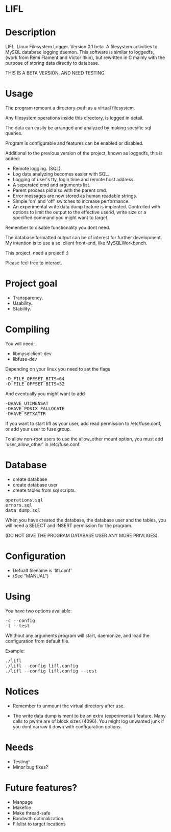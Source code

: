 # LIFL

Description
=================================================
	
LIFL. Linux Filesystem Logger. Version 0.1 beta.
A filesystem activities to MySQL database logging daemon.
This software is similar to loggedfs, (work from Rémi Flament and Victor Itkin),
but rewritten in C mainly with the purpose of storing data directly to database.

THIS IS A BETA VERSION, AND NEED TESTING.


Usage
=================================================
	
The program remount a directory-path as a virtual filesystem.

Any filesystem operations inside this directory,
is logged in detail.
	
The data can easily be arranged and analyzed by
making spesific sql queries.

Program is configurable and features can be
enabled or disabled.

Additional to the previous version of the project,
known as loggedfs, this is added:

+ Remote logging. (SQL).
+ Log data analyzing becomes easier with SQL.
+ Logging of user's tty, login time and remote host address.
+ A seperated cmd and arguments list.
+ Parent process pid also with the parent cmd.
+ Error messages are now stored as human readable strings.
+ Simple 'on' and 'off' switches to increase performance.
+ An experimental write data dump feature is implented.
 Controlled with options to limit the output
 to the effective userid, write size or a
 specified command you might want to target.

Remember to disable functionality you dont need.

The database formatted output can be of interest for further development.
My intention is to use a sql client front-end, like MySQLWorkbench.

This project, need a project! :)

Please feel free to interact.


Project goal
=================================================

+ Transparency.
+ Usability.
+ Stability.


Compiling
=================================================

You will need:

+ libmysqlclient-dev
+ libfuse-dev

Depending on your linux you need to set the flags
<pre>
-D_FILE_OFFSET_BITS=64
-D_FILE_OFFSET_BITS=32
</pre>

And eventually you might want to add
<pre>
-DHAVE_UTIMENSAT
-DHAVE_POSIX_FALLOCATE
-DHAVE_SETXATTR
</pre>

If you want to start lifl as your user, add
read permission to /etc/fuse.conf, or add your
user to fuse group.

To allow non-root users to use the allow_other mount option,
you must add 'user_allow_other' in /etc/fuse.conf.


Database
=================================================

+ create database
+ create database user
+ create tables from sql scripts. 

<pre>
operations.sql
errors.sql
data_dump.sql
</pre>

When you have created the database, the database user and
the tables, you will need a SELECT and INSERT permission for the program.

(DO NOT GIVE THE PROGRAM DATABASE USER ANY MORE PRIVLIGES).
	

Configuration
=================================================
	
+ Defualt filename is 'lifl.conf' 
+ (See "MANUAL")	


Using
=================================================

You have two options available:

<pre>
-c --config
-t --test
</pre>

Whithout any arguments program will start, daemonize, 
and load the configuration from default file.

Example:
<pre>
./lifl
./lifl --config lifl.config
./lifl --config lifl.config --test
</pre>

Notices
===============================================

+ Remember to unmount the virtual directory after use.

+ The write data dump is ment to be an extra (experimental) feature.
  Many calls to pwrite are of block sizes (4096).
  You might log unwanted junk if you dont narrow it down with
  configuration options.


Needs
==================================================

+ Testing!
+ Minor bug fixes?


Future features?
=================================================

+ Manpage
+ Makefile
+ Make thread-safe
+ Bandwith optimalization
+ Filelist to target locations

